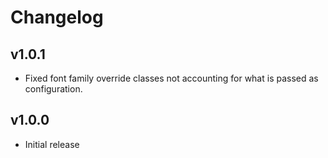 # Changelog

## v1.0.1

- Fixed font family override classes not accounting for what is passed as configuration.

## v1.0.0

- Initial release
